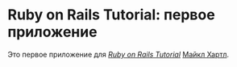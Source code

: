 # Ruby on Rails Tutorial: первое приложение

Это первое приложение для
[*Ruby on Rails Tutorial*](http://railstutorial.org/)
 [Майкл Хартл](http://michaelhartl.com/). 
